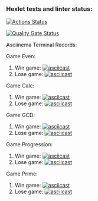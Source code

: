 ### Hexlet tests and linter status:
[![Actions Status](https://github.com/KryWeak/java-project-61/actions/workflows/hexlet-check.yml/badge.svg)](https://github.com/KryWeak/java-project-61/actions)

[![Quality Gate Status](https://sonarcloud.io/api/project_badges/measure?project=KryWeak_java-project-61&metric=alert_status)](https://sonarcloud.io/summary/new_code?id=KryWeak_java-project-61)

Asciinema Terminal Records:

Game Even:

1. Win game: [![asciicast](https://asciinema.org/a/33rBIgWm60vndNragtHq4UCsX.svg)](https://asciinema.org/a/33rBIgWm60vndNragtHq4UCsX) 
2. Lose game: [![asciicast](https://asciinema.org/a/ZdGURf1llMFAk1UFYi6RNH5Xf.svg)](https://asciinema.org/a/ZdGURf1llMFAk1UFYi6RNH5Xf) 

Game Calc:

1. Win game: [![asciicast](https://asciinema.org/a/lrWifvytJkYzQCT4G6sHBIUvk.svg)](https://asciinema.org/a/lrWifvytJkYzQCT4G6sHBIUvk)
2. Lose game: [![asciicast](https://asciinema.org/a/ejIsmsA47v4WCrh5sC5S8C0Uv.svg)](https://asciinema.org/a/ejIsmsA47v4WCrh5sC5S8C0Uv)

Game GCD:

1. Win game: [![asciicast](https://asciinema.org/a/Y8nFjv7oZAicTNbzBcu6v9hWe.svg)](https://asciinema.org/a/Y8nFjv7oZAicTNbzBcu6v9hWe)
2. Lose game: [![asciicast](https://asciinema.org/a/JbcSOI2y83F7FCTmgitvqNBbu.svg)](https://asciinema.org/a/JbcSOI2y83F7FCTmgitvqNBbu)

Game Progression:

1. Win game: [![asciicast](https://asciinema.org/a/pNAKP8IsuLx6IR6V8pGH6nL9Z.svg)](https://asciinema.org/a/pNAKP8IsuLx6IR6V8pGH6nL9Z)
2. Lose game: [![asciicast](https://asciinema.org/a/DrRxR1B4C2en3uSoCThpCffRu.svg)](https://asciinema.org/a/DrRxR1B4C2en3uSoCThpCffRu)

Game Prime:

1. Win game: [![asciicast](https://asciinema.org/a/n2vmJq0dWtGtWaizXoEJMbJP6.svg)](https://asciinema.org/a/n2vmJq0dWtGtWaizXoEJMbJP6)
2. Lose game: [![asciicast](https://asciinema.org/a/U1aXI2UyBNi3MSHTWYz9Ypwuf.svg)](https://asciinema.org/a/U1aXI2UyBNi3MSHTWYz9Ypwuf)